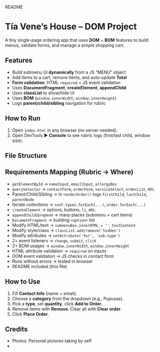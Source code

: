 README 

# Tía Vene’s House – DOM Project

A tiny single-page ordering app that uses **DOM** + **BOM** features to build menus, validate forms, and manage a simple shopping cart.

## Features
- Build submenu UI **dynamically** from a JS “MENU” object
- Add items to a cart, remove items, and auto-update **Total**
- **Form validation**: HTML `required` + JS event validation
- Uses **DocumentFragment**, **createElement**, **appendChild**
- Uses **classList** to show/hide UI
- Uses **BOM** (`window.innerWidth`, `window.innerHeight`)
- Logs **parent/child/sibling** navigation for rubric

## How to Run
1. Open `index.html` in any browser (no server needed).
2. Open DevTools ► **Console** to see rubric logs (first/last child, window size).

## File Structure
## Requirements Mapping (Rubric → Where)
- `getElementById` → `nameInput`, `emailInput`, `allergyBox`
- `querySelector` → `contactForm`, `orderForm`, `serviceSelect`, `orderList`, etc.
- Parent/Child/Sibling → in `renderOrder()` logs `firstChild`, `lastChild`, `parentNode`
- Iterate collections → `conf.types.forEach(...)`, `order.forEach(...)`
- `createElement` → options, buttons, `li`, etc.
- `appendChild`/`prepend` → many places (submenu + cart items)
- `DocumentFragment` → building `<option>` list
- Modify HTML/text → `submenuBox.innerHTML = ''`, `textContent`
- Modify style/class → `classList.add/remove('hidden')`
- Modify attributes → `setAttribute('for', 'sub-type')`
- 2+ event listeners → `change`, `submit`, `click`
- 2+ BOM usages → `window.innerWidth`, `window.innerHeight`
- HTML attribute validation → `required` on inputs
- DOM event validation → JS checks in contact form
- Runs without errors → tested in browser
- README included (this file)

## How to Use
1. Fill **Contact Info** (name + email).
2. Choose a **category** from the dropdown (e.g., Pupusas).
3. Pick a **type**, set **quantity**, click **Add to Order**.
4. Remove items with **Remove**. Clear all with **Clear order**.
5. Click **Place Order**.

## Credits
- Photos: Personal pictures taking by self 
-


